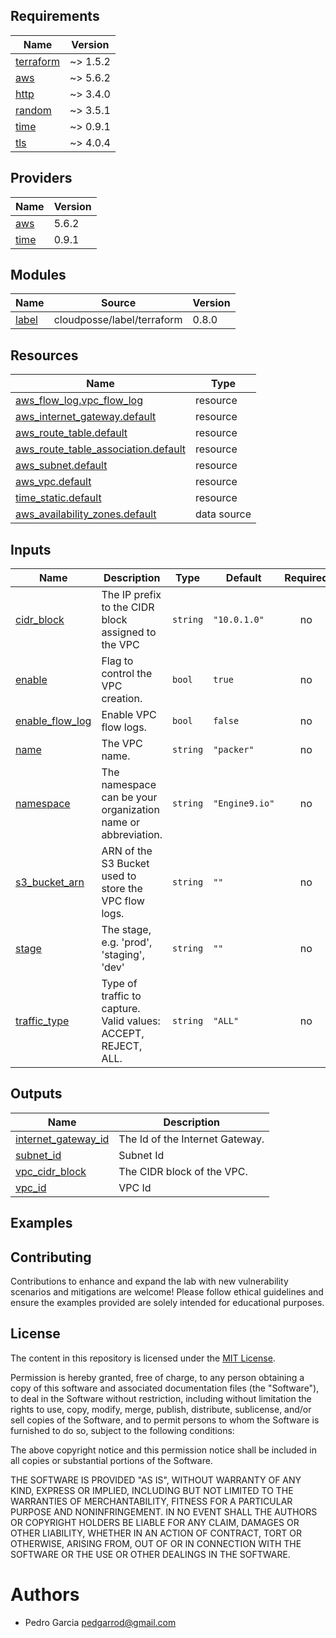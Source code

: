 
<!-- BEGIN_TF_DOCS -->
## Requirements

| Name | Version |
|------|---------|
| <a name="requirement_terraform"></a> [terraform](#requirement\_terraform) | ~> 1.5.2 |
| <a name="requirement_aws"></a> [aws](#requirement\_aws) | ~> 5.6.2 |
| <a name="requirement_http"></a> [http](#requirement\_http) | ~> 3.4.0 |
| <a name="requirement_random"></a> [random](#requirement\_random) | ~> 3.5.1 |
| <a name="requirement_time"></a> [time](#requirement\_time) | ~> 0.9.1 |
| <a name="requirement_tls"></a> [tls](#requirement\_tls) | ~> 4.0.4 |

## Providers

| Name | Version |
|------|---------|
| <a name="provider_aws"></a> [aws](#provider\_aws) | 5.6.2 |
| <a name="provider_time"></a> [time](#provider\_time) | 0.9.1 |

## Modules

| Name | Source | Version |
|------|--------|---------|
| <a name="module_label"></a> [label](#module\_label) | cloudposse/label/terraform | 0.8.0 |

## Resources

| Name | Type |
|------|------|
| [aws_flow_log.vpc_flow_log](https://registry.terraform.io/providers/hashicorp/aws/latest/docs/resources/flow_log) | resource |
| [aws_internet_gateway.default](https://registry.terraform.io/providers/hashicorp/aws/latest/docs/resources/internet_gateway) | resource |
| [aws_route_table.default](https://registry.terraform.io/providers/hashicorp/aws/latest/docs/resources/route_table) | resource |
| [aws_route_table_association.default](https://registry.terraform.io/providers/hashicorp/aws/latest/docs/resources/route_table_association) | resource |
| [aws_subnet.default](https://registry.terraform.io/providers/hashicorp/aws/latest/docs/resources/subnet) | resource |
| [aws_vpc.default](https://registry.terraform.io/providers/hashicorp/aws/latest/docs/resources/vpc) | resource |
| [time_static.default](https://registry.terraform.io/providers/hashicorp/time/latest/docs/resources/static) | resource |
| [aws_availability_zones.default](https://registry.terraform.io/providers/hashicorp/aws/latest/docs/data-sources/availability_zones) | data source |

## Inputs

| Name | Description | Type | Default | Required |
|------|-------------|------|---------|:--------:|
| <a name="input_cidr_block"></a> [cidr\_block](#input\_cidr\_block) | The IP prefix to the CIDR block assigned to the VPC | `string` | `"10.0.1.0"` | no |
| <a name="input_enable"></a> [enable](#input\_enable) | Flag to control the VPC creation. | `bool` | `true` | no |
| <a name="input_enable_flow_log"></a> [enable\_flow\_log](#input\_enable\_flow\_log) | Enable VPC flow logs. | `bool` | `false` | no |
| <a name="input_name"></a> [name](#input\_name) | The VPC name. | `string` | `"packer"` | no |
| <a name="input_namespace"></a> [namespace](#input\_namespace) | The namespace can be your organization name or abbreviation. | `string` | `"Engine9.io"` | no |
| <a name="input_s3_bucket_arn"></a> [s3\_bucket\_arn](#input\_s3\_bucket\_arn) | ARN of the S3 Bucket used to store the VPC flow logs. | `string` | `""` | no |
| <a name="input_stage"></a> [stage](#input\_stage) | The stage, e.g. 'prod', 'staging', 'dev' | `string` | `""` | no |
| <a name="input_traffic_type"></a> [traffic\_type](#input\_traffic\_type) | Type of traffic to capture. Valid values: ACCEPT, REJECT, ALL. | `string` | `"ALL"` | no |

## Outputs

| Name | Description |
|------|-------------|
| <a name="output_internet_gateway_id"></a> [internet\_gateway\_id](#output\_internet\_gateway\_id) | The Id of the Internet Gateway. |
| <a name="output_subnet_id"></a> [subnet\_id](#output\_subnet\_id) | Subnet Id |
| <a name="output_vpc_cidr_block"></a> [vpc\_cidr\_block](#output\_vpc\_cidr\_block) | The CIDR block of the VPC. |
| <a name="output_vpc_id"></a> [vpc\_id](#output\_vpc\_id) | VPC Id |
<!-- END_TF_DOCS -->

## Examples

## Contributing

Contributions to enhance and expand the lab with new vulnerability scenarios and mitigations are welcome! Please follow ethical guidelines and ensure the examples provided are solely intended for educational purposes.

## License

The content in this repository is licensed under the [MIT License](LICENSE).

Permission is hereby granted, free of charge, to any person obtaining a copy of this software and associated documentation files (the "Software"), to deal in the Software without restriction, including without limitation the rights to use, copy, modify, merge, publish, distribute, sublicense, and/or sell copies of the Software, and to permit persons to whom the Software is furnished to do so, subject to the following conditions:

The above copyright notice and this permission notice shall be included in all copies or substantial portions of the Software.

THE SOFTWARE IS PROVIDED "AS IS", WITHOUT WARRANTY OF ANY KIND, EXPRESS OR IMPLIED, INCLUDING BUT NOT LIMITED TO THE WARRANTIES OF MERCHANTABILITY, FITNESS FOR A PARTICULAR PURPOSE AND NONINFRINGEMENT. IN NO EVENT SHALL THE AUTHORS OR COPYRIGHT HOLDERS BE LIABLE FOR ANY CLAIM, DAMAGES OR OTHER LIABILITY, WHETHER IN AN ACTION OF CONTRACT, TORT OR OTHERWISE, ARISING FROM, OUT OF OR IN CONNECTION WITH THE SOFTWARE OR THE USE OR OTHER DEALINGS IN THE SOFTWARE.

# Authors

- Pedro Garcia <pedgarrod@gmail.com>
